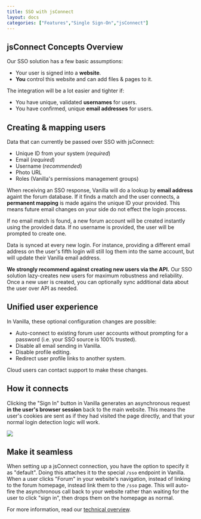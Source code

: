 ```yaml
---
title: SSO with jsConnect
layout: docs
categories: ["Features","Single Sign-On","jsConnect"]
---
```


## jsConnect Concepts Overview

Our SSO solution has a few basic assumptions:

* Your user is signed into a **website**.
* **You** control this website and can add files & pages to it.

The integration will be a lot easier and tighter if:

* You have unique, validated **usernames** for users.
* You have confirmed, unique **email addresses** for users.

## Creating & mapping users

Data that can currently be passed over SSO with jsConnect:

* Unique ID from your system (*required*)
* Email (*required*)
* Username (*recommended*)
* Photo URL
* Roles (Vanilla's permissions management groups)

When receiving an SSO response, Vanilla will do a lookup by **email address** againt the forum database. If it finds a match and the user connects, a **permanent mapping** is made agains the unique ID your provided. This means future email changes on your side do not effect the login process.

If no email match is found, a new forum account will be created instantly using the provided data. If no username is provided, the user will be prompted to create one.

Data is synced at every new login. For instance, providing a different email address on the user's fifth login will still log them into the same account, but will update their Vanilla email address.

**We strongly recommend against creating new users via the API.** Our SSO solution lazy-creates new users for maximum robustness and reliability. Once a new user is created, you can optionally sync additional data about the user over API as needed.

## Unified user experience

In Vanilla, these optional configuration changes are possible:

* Auto-connect to existing forum user accounts without prompting for a password (i.e. your SSO source is 100% trusted).
* Disable all email sending in Vanilla.
* Disable profile editing.
* Redirect user profile links to another system.

Cloud users can contact support to make these changes.

## How it connects

Clicking the "Sign In" button in Vanilla generates an asynchronous request **in the user's browser session** back to the main website. This means the user's cookies are sent as if they had visited the page directly, and that your normal login detection logic will work.

![](/features/sso/images/jsconnect-overview.png)

## Make it seamless

When setting up a jsConnect connection, you have the option to specify it as "default". Doing this attaches it to the special `/sso` endpoint in Vanilla. When a user clicks "Forum" in your website's navigation, instead of linking to the forum homepage, instead link them to the `/sso` page. This will auto-fire the asynchronous call back to your website rather than waiting for the user to click "sign in", then drops them on the homepage as normal.

For more information, read our [technical overview](/features/sso/jsconnect/overview).
